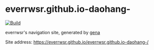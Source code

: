 # everrwsr.github.io-daohang-

[![Build](https://github.com/everrwsr/everrwsr.github.io-daohang-/actions/workflows/generate.yml/badge.svg)](https://github.com/everrwsr/everrwsr.github.io-daohang-/actions/workflows/generate.yml)

everrwsr's navigation site, generated by [gena](https://github.com/x1ah/gena)

Site address: https://everrwsr.github.io/everrwsr.github.io-daohang-/